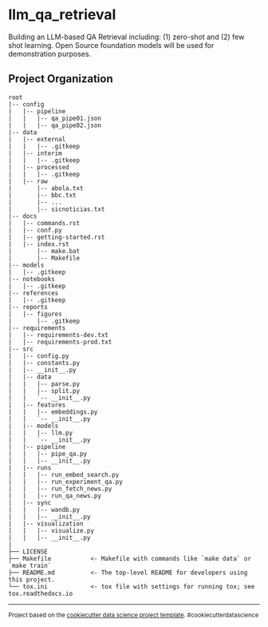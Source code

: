 llm_qa_retrieval
==============================

Building an LLM-based QA Retrieval including: (1) zero-shot and (2) few shot learning. Open Source foundation models will be used for demonstration purposes.

Project Organization
------------
```
root
|-- config
|   |-- pipeline
|   |   |-- qa_pipe01.json
|   |   |-- qa_pipe02.json
|-- data
|   |-- external
|   |   |-- .gitkeep
|   |-- interim
|   |   |-- .gitkeep
|   |-- processed
|   |   |-- .gitkeep
|   |-- raw
|       |-- abola.txt
|       |-- bbc.txt
|       |-- ...
|       |-- sicnoticias.txt
|-- docs
|   |-- commands.rst
|   |-- conf.py
|   |-- getting-started.rst
|   |-- index.rst
|       |-- make.bat
|       |-- Makefile
|-- models
|   |-- .gitkeep
|-- notebooks
|   |-- .gitkeep
|-- references
|   |-- .gitkeep
|-- reports
|   |-- figures
|       |-- .gitkeep
|-- requirements
|   |-- requirements-dev.txt
|   |-- requirements-prod.txt
|-- src
|   |-- config.py
|   |-- constants.py
|   |-- __init__.py
|   |-- data
|   |   |-- parse.py
|   |   |-- split.py
|   |   `-- __init__.py
|   |-- features
|   |   |-- embeddings.py
|   |   `-- __init__.py
|   |-- models
|   |   |-- llm.py
|   |   `-- __init__.py
|   |-- pipeline
|   |   |-- pipe_qa.py
|   |   |-- __init__.py
|   |-- runs
|   |   |-- run_embed_search.py
|   |   |-- run_experiment_qa.py
|   |   |-- run_fetch_news.py
|   |   |-- run_qa_news.py
|   |-- sync
|   |   |-- wandb.py
|   |   |-- __init__.py
|   |-- visualization
|   |   |-- visualize.py
|   |   |-- __init__.py
|
├── LICENSE
├── Makefile           <- Makefile with commands like `make data` or `make train`
├── README.md          <- The top-level README for developers using this project.
└── tox.ini            <- tox file with settings for running tox; see tox.readthedocs.io

```
--------

<p><small>Project based on the <a target="_blank" href="https://drivendata.github.io/cookiecutter-data-science/">cookiecutter data science project template</a>. #cookiecutterdatascience</small></p>
